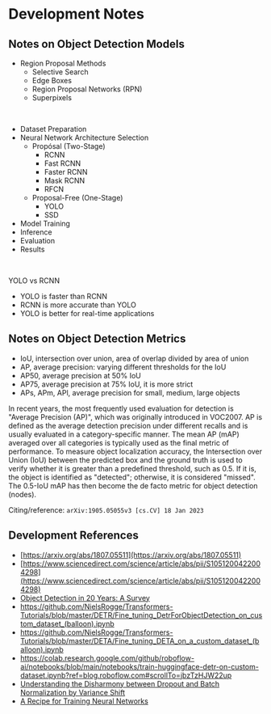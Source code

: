 # Development Notes

## Notes on Object Detection Models

- Region Proposal Methods
    - Selective Search
    - Edge Boxes
    - Region Proposal Networks (RPN)
    - Superpixels

<br/>

- Dataset Preparation
- Neural Network Architecture Selection
  - Propósal (Two-Stage)
    - RCNN
    - Fast RCNN
    - Faster RCNN
    - Mask RCNN
    - RFCN
  - Proposal-Free (One-Stage)
    - YOLO
    - SSD
- Model Training
- Inference
- Evaluation
- Results

<br/>

YOLO vs RCNN
- YOLO is faster than RCNN
- RCNN is more accurate than YOLO
- YOLO is better for real-time applications

## Notes on Object Detection Metrics

+ IoU, intersection over union, area of overlap divided by area of union
+ AP, average precision: varying different thresholds for the IoU
+ AP50, average precision at 50% IoU
+ AP75, average precision at 75% IoU, it is more strict
+ APs, APm, APl, average precision for small, medium, large objects

In recent years, the most frequently used evaluation for detection is "Average Precision (AP)", which was originally introduced in VOC2007. AP is defined as the average detection precision under different recalls and is usually evaluated in a category-specific manner. The mean AP (mAP) averaged over all categories is typically used as the final metric of performance. To measure object localization accuracy, the Intersection over Union (IoU) between the predicted box and the ground truth is used to verify whether it is greater than a predefined threshold, such as 0.5. If it is, the object is identified as "detected"; otherwise, it is considered "missed". The 0.5-IoU mAP has then become the de facto metric for object detection​(nodes)​.

Citing/reference: `arXiv:1905.05055v3 [cs.CV] 18 Jan 2023`

## Development References
- [https://arxiv.org/abs/1807.05511](https://arxiv.org/abs/1807.05511)
- [https://www.sciencedirect.com/science/article/abs/pii/S1051200422004298](https://www.sciencedirect.com/science/article/abs/pii/S1051200422004298)
- [Object Detection in 20 Years: A Survey](https://arxiv.org/abs/1905.05055)
-  https://github.com/NielsRogge/Transformers-Tutorials/blob/master/DETR/Fine_tuning_DetrForObjectDetection_on_custom_dataset_(balloon).ipynb
-  https://github.com/NielsRogge/Transformers-Tutorials/blob/master/DETA/Fine_tuning_DETA_on_a_custom_dataset_(balloon).ipynb
-  https://colab.research.google.com/github/roboflow-ai/notebooks/blob/main/notebooks/train-huggingface-detr-on-custom-dataset.ipynb?ref=blog.roboflow.com#scrollTo=jbzTzHJW22up
-  [Understanding the Disharmony between Dropout and Batch Normalization by Variance Shift](https://arxiv.org/pdf/1801.05134)
-  [A Recipe for Training Neural Networks](https://karpathy.github.io/2019/04/25/recipe/)

